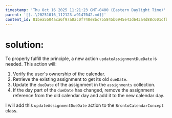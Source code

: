 ```yaml
---
timestamp: 'Thu Oct 16 2025 11:21:23 GMT-0400 (Eastern Daylight Time)'
parent: '[[..\20251016_112123.a9147042.md]]'
content_id: 81bea5504aca6f97a0ac0f740e8bc755845b6945e43d643a4d88c601cfb8a5e5
---
```


# solution:

To properly fulfill the principle, a new action `updateAssignmentDueDate` is needed. This action will:

1. Verify the user's ownership of the calendar.
2. Retrieve the existing assignment to get its old `dueDate`.
3. Update the `dueDate` of the assignment in the `assignments` collection.
4. If the day part of the `dueDate` has changed, remove the assignment reference from the old calendar day and add it to the new calendar day.

I will add this `updateAssignmentDueDate` action to the `BrontoCalendarConcept` class.
